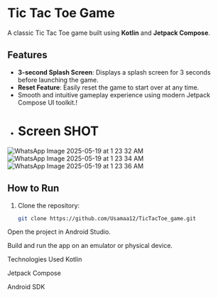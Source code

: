 # Tic Tac Toe Game

A classic Tic Tac Toe game built using **Kotlin** and **Jetpack Compose**.

## Features

- **3-second Splash Screen**: Displays a splash screen for 3 seconds before launching the game.
- **Reset Feature**: Easily reset the game to start over at any time.
- Smooth and intuitive gameplay experience using modern Jetpack Compose UI toolkit.!
- # Screen SHOT
![WhatsApp Image 2025-05-19 at 1 23 32 AM](https://github.com/user-attachments/assets/2f9f1815-e780-4d22-a9c5-1e76fdb3b461)
![WhatsApp Image 2025-05-19 at 1 23 34 AM](https://github.com/user-attachments/assets/91a448fb-010c-457d-ba31-a0c92ab41982)
![WhatsApp Image 2025-05-19 at 1 23 36 AM](https://github.com/user-attachments/assets/a651bd0a-5f1c-4428-8311-a58ecdf2d76e)



## How to Run

1. Clone the repository:
   ```bash
   git clone https://github.com/Usamaa12/TicTacToe_game.git
Open the project in Android Studio.

Build and run the app on an emulator or physical device.

Technologies Used
Kotlin

Jetpack Compose

Android SDK
